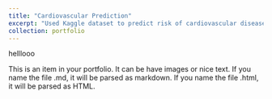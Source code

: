 ```yaml
---
title: "Cardiovascular Prediction"
excerpt: "Used Kaggle dataset to predict risk of cardiovascular disease using machine learning tools ![Cardiovascular Prediction]({{ site.baseurl }}/images/500x300.png)"
collection: portfolio
---
```


helllooo

This is an item in your portfolio. It can be have images or nice text. If you name the file .md, it will be parsed as markdown. If you name the file .html, it will be parsed as HTML. 
